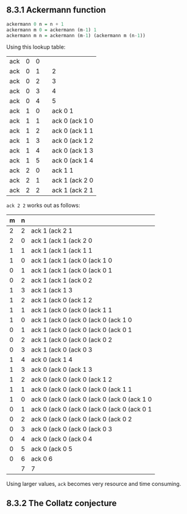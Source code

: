 ## 8.3.1 Ackermann function

```haskell
ackermann 0 n = n + 1
ackermann m 0 = ackermann (m-1) 1
ackermann m n = ackermann (m-1) (ackermann m (n-1))
```

Using this lookup table:

|     |   |   |   |                |
|-----|---|---|---|----------------|
| ack | 0 | 0 |   |                |
| ack | 0 | 1 |   | 2              |
| ack | 0 | 2 |   | 3              |
| ack | 0 | 3 |   | 4              |
| ack | 0 | 4 |   | 5              |
| ack | 1 | 0 |   | ack 0 1        |
| ack | 1 | 1 |   | ack 0 (ack 1 0 |
| ack | 1 | 2 |   | ack 0 (ack 1 1 |
| ack | 1 | 3 |   | ack 0 (ack 1 2 |
| ack | 1 | 4 |   | ack 0 (ack 1 3 |
| ack | 1 | 5 |   | ack 0 (ack 1 4 |
| ack | 2 | 0 |   | ack 1 1        |
| ack | 2 | 1 |   | ack 1 (ack 2 0 |
| ack | 2 | 2 |   | ack 1 (ack 2 1 |

`ack 2 2` works out as follows:

| m | n |                                            |
|---|---|--------------------------------------------|
| 2 | 2 | ack 1 (ack 2 1                             |
| 2 | 0 | ack 1 (ack 1 (ack 2 0                      |
| 1 | 1 | ack 1 (ack 1 (ack 1 1                      |
| 1 | 0 | ack 1 (ack 1 (ack 0 (ack 1 0               |
| 0 | 1 | ack 1 (ack 1 (ack 0 (ack 0 1               |
| 0 | 2 | ack 1 (ack 1 (ack 0 2                      |
| 1 | 3 | ack 1 (ack 1 3                             |
| 1 | 2 | ack 1 (ack 0 (ack 1 2                      |
| 1 | 1 | ack 1 (ack 0 (ack 0 (ack 1 1               |
| 1 | 0 | ack 1 (ack 0 (ack 0 (ack 0 (ack 1 0        |
| 0 | 1 | ack 1 (ack 0 (ack 0 (ack 0 (ack 0 1        |
| 0 | 2 | ack 1 (ack 0 (ack 0 (ack 0 2               |
| 0 | 3 | ack 1 (ack 0 (ack 0 3                      |
| 1 | 4 | ack 0 (ack 1 4                             |
| 1 | 3 | ack 0 (ack 0 (ack 1 3                      |
| 1 | 2 | ack 0 (ack 0 (ack 0 (ack 1 2               |
| 1 | 1 | ack 0 (ack 0 (ack 0 (ack 0 (ack 1 1        |
| 1 | 0 | ack 0 (ack 0 (ack 0 (ack 0 (ack 0 (ack 1 0 |
| 0 | 1 | ack 0 (ack 0 (ack 0 (ack 0 (ack 0 (ack 0 1 |
| 0 | 2 | ack 0 (ack 0 (ack 0 (ack 0 (ack 0 2        |
| 0 | 3 | ack 0 (ack 0 (ack 0 (ack 0 3               |
| 0 | 4 | ack 0 (ack 0 (ack 0 4                      |
| 0 | 5 | ack 0 (ack 0 5                             |
| 0 | 6 | ack 0 6                                    |
|   | 7 | 7                                          |


Using larger values, `ack` becomes very resource and time consuming.

## 8.3.2 The Collatz conjecture

